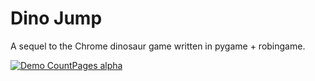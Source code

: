 # Dino Jump 
A sequel to the Chrome dinosaur game written in pygame + robingame. 

[![Demo CountPages alpha](https://share.gifyoutube.com/KzB6Gb.gif)](https://www.youtube.com/watch?v=ek1j272iAmc)
